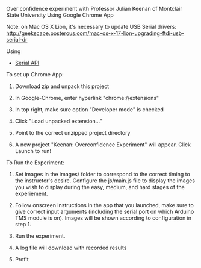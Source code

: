 Over confidence experiment with Professor Julian Keenan of Montclair State University
Using Google Chrome App

Note: on Mac OS X Lion, it's necessary to update USB Serial drivers:
http://geekscape.posterous.com/mac-os-x-17-lion-upgrading-ftdi-usb-serial-dr


Using 
* [Serial API](http://developer.chrome.com/apps/app.hardware.html#serial)



To set up Chrome App:

1. Download zip and unpack this project

2. In Google-Chrome, enter hyperlink "chrome://extensions"

3. In top right, make sure option "Developer mode" is checked

4. Click "Load unpacked extension..."

5. Point to the correct unzipped project directory

6. A new project "Keenan: Overconfidence Experiment" will appear. Click Launch to run!


To Run the Experiment:
1. Set images in the images/ folder to correspond to the correct timing to the instructor's desire. Configure the js/main.js file to display the images you wish to display during the easy, medium, and hard stages of the experiement.

2. Follow onscreen instructions in the app that you launched, make sure to give correct input arguments (including the serial port on which Arduino TMS module is on). Images will be shown according to configuration in step 1.

3. Run the experiment.

4. A log file will download with recorded results

5. Profit
